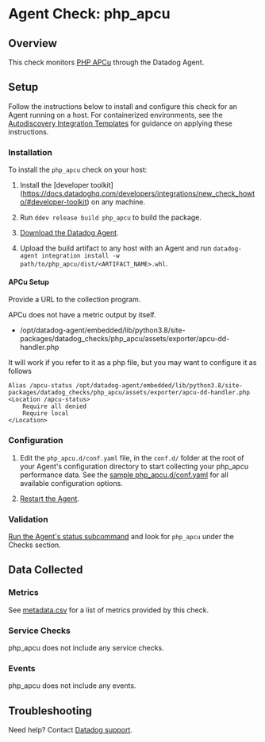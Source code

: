 # Agent Check: php_apcu

## Overview

This check monitors [PHP APCu][1] through the Datadog Agent.

## Setup

Follow the instructions below to install and configure this check for an Agent running on a host. For containerized environments, see the [Autodiscovery Integration Templates][2] for guidance on applying these instructions.

### Installation

To install the `php_apcu` check on your host:


1. Install the [developer toolkit]
(https://docs.datadoghq.com/developers/integrations/new_check_howto/#developer-toolkit)
 on any machine.

2. Run `ddev release build php_apcu` to build the package.

3. [Download the Datadog Agent](https://app.datadoghq.com/account/settings#agent).

4. Upload the build artifact to any host with an Agent and
 run `datadog-agent integration install -w
 path/to/php_apcu/dist/<ARTIFACT_NAME>.whl`.

#### APCu Setup

Provide a URL to the collection program.

APCu does not have a metric output by itself.

* /opt/datadog-agent/embedded/lib/python3.8/site-packages/datadog_checks/php_apcu/assets/exporter/apcu-dd-handler.php

It will work if you refer to it as a php file, but you may want to configure it as follows

```
Alias /apcu-status /opt/datadog-agent/embedded/lib/python3.8/site-packages/datadog_checks/php_apcu/assets/exporter/apcu-dd-handler.php
<Location /apcu-status>
    Require all denied
    Require local
</Location>
```

### Configuration

1. Edit the `php_apcu.d/conf.yaml` file, in the `conf.d/` folder at the root of your Agent's configuration directory to start collecting your php_apcu performance data. See the [sample php_apcu.d/conf.yaml][3] for all available configuration options.

2. [Restart the Agent][4].

### Validation

[Run the Agent's status subcommand][5] and look for `php_apcu` under the Checks section.

## Data Collected

### Metrics

See [metadata.csv][6] for a list of metrics provided by this check.

### Service Checks

php_apcu does not include any service checks.

### Events

php_apcu does not include any events.

## Troubleshooting

Need help? Contact [Datadog support][7].

[1]: https://www.php.net/manual/en/book.apcu.php
[2]: https://docs.datadoghq.com/agent/kubernetes/integrations/
[3]: https://github.com/DataDog/integrations-extras/blob/master/php_apcu/datadog_checks/php_apcu/data/conf.yaml.example
[4]: https://docs.datadoghq.com/agent/guide/agent-commands/#start-stop-and-restart-the-agent
[5]: https://docs.datadoghq.com/agent/guide/agent-commands/#agent-status-and-information
[6]: https://github.com/DataDog/integrations-extras/blob/master/php_apcu/metadata.csv
[7]: https://docs.datadoghq.com/help/
